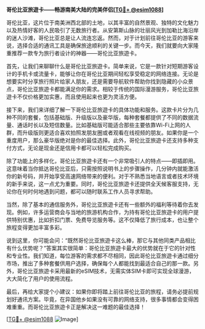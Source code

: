**哥伦比亚旅遊卡——畅游南美大陆的完美伴侣[[TG💪+ @esim1088](https://t.me/s/esim1088)]**

哥伦比亚，这片位于南美洲西北部的土地，以其丰富的自然景观、独特的文化魅力以及热情好客的人民吸引了无数旅行者。从安第斯山脉的壮丽风光到加勒比海沿岸的迷人沙滩，哥伦比亚总是让人流连忘返。然而，对于计划前往哥伦比亚的游客来说，选择合适的通讯工具是确保旅途顺利的关键一步。而今天，我们就要向大家隆重推荐一款专为旅行者设计的神器——哥伦比亚旅遊卡。

首先，让我们来聊聊什么是哥伦比亚旅遊卡。简单来说，它是一款针对短期游客设计的手机卡或流量卡，能够让你在哥伦比亚期间轻松享受稳定的网络连接。无论是想要实时分享旅行照片给家人朋友，还是需要导航软件帮助你找到隐藏的小众景点，哥伦比亚旅遊卡都能满足你的需求。相较于传统的国际漫游服务，哥伦比亚旅遊卡不仅价格更加实惠，而且使用起来也更为灵活方便。

接下来，我们来详细了解一下哥伦比亚旅遊卡的具体功能和服务。这款卡片分为几种不同的套餐，包括基础版、升级版以及豪华版，每种套餐都提供了不同的数据流量、通话时长以及短信数量。比如基础版可能适合那些主要依靠Wi-Fi上网的人群，而升级版则更适合喜欢拍照发朋友圈或者观看在线视频的朋友。如果你是一个重度用户，那么豪华版绝对是你的最佳选择。此外，哥伦比亚旅遊卡还支持多种支付方式，无论是现金还是信用卡都可以轻松完成购买。

除了功能上的多样化，哥伦比亚旅遊卡还有一个非常吸引人的特点——即插即用。这意味着当你抵达哥伦比亚后，只需按照说明书上的步骤操作，几分钟内就能激活你的新号码，并开始享受高速网络带来的便利。对于不熟悉当地语言或者技术环境的新手来说，这一点尤为重要。同时，哥伦比亚旅遊卡还提供全天候客服支持，无论你在何时何地遇到问题，都可以随时联系工作人员寻求帮助。

当然，除了基本的通信服务外，哥伦比亚旅遊卡还有一些额外的福利等待着你去发现。例如，许多运营商会与当地的旅游机构合作，为持有哥伦比亚旅遊卡的用户提供特别优惠，比如折扣门票、免费导览服务等。这不仅降低了旅行成本，也让整个旅程变得更加丰富多彩。

说到这里，你可能会问：“既然哥伦比亚旅遊卡这么棒，那它与其他同类产品相比有什么优势呢？”答案其实很简单：哥伦比亚旅遊卡最大的优势就在于它的针对性和专业性。我们知道，每位游客的需求都不尽相同，因此哥伦比亚旅遊卡通过细分市场，推出了多种套餐供用户选择，确保每个人都能找到最适合自己的那一款。另外，哥伦比亚旅遊卡采用最新的eSIM技术，无需实体SIM卡即可实现全球漫游，大大简化了用户的使用流程。

最后，再给大家提个小建议：如果你即将踏上前往哥伦比亚的旅程，请务必提前规划好通讯方案。毕竟，在异国他乡如果没有可靠的网络支持，很多事情都会变得困难重重。而哥伦比亚旅遊卡正是解决这一难题的最佳选择！

[[TG💪+ @esim1088](https://t.me/s/esim1088) ![Image](https://i.postimg.cc/4NQfJmqS/Snipaste-2025-05-13-00-14-12.png)]